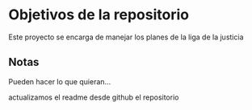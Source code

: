 # Objetivos de la repositorio

Este proyecto se encarga de manejar los planes de la liga de la justicia


## Notas
Pueden hacer lo que quieran...

actualizamos el readme desde github el repositorio
